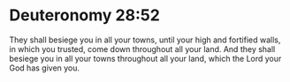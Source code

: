 # Deuteronomy 28:52

They shall besiege you in all your towns, until your high and fortified walls, in which you trusted, come down throughout all your land. And they shall besiege you in all your towns throughout all your land, which the Lord your God has given you.
